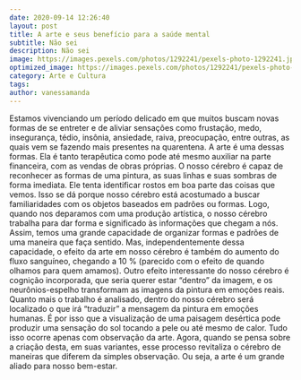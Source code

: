 ```yaml
---
date: 2020-09-14 12:26:40
layout: post
title: A arte e seus benefício para a saúde mental
subtitle: Não sei
description: Não sei
image: https://images.pexels.com/photos/1292241/pexels-photo-1292241.jpeg
optimized_image: https://images.pexels.com/photos/1292241/pexels-photo-1292241.jpeg
category: Arte e Cultura
tags:
author: vanessamanda
---
```


 Estamos vivenciando um período delicado em que muitos buscam novas formas de se entreter e de aliviar sensações como frustação, medo, insegurança, tédio, insônia, ansiedade, raiva, preocupação, entre outras, as quais vem se fazendo mais presentes na quarentena. A arte é uma dessas formas. Ela é tanto terapêutica como pode até mesmo auxiliar na parte financeira, com as vendas de obras próprias. 
 O nosso cérebro é capaz de reconhecer as formas de uma pintura, as suas linhas e suas sombras de forma imediata. Ele tenta identificar rostos em boa parte das coisas que vemos. Isso se dá porque nosso cérebro está acostumado a buscar familiaridades com os objetos baseados em padrões ou formas. Logo, quando nos deparamos com uma produção artística, o nosso cérebro trabalha para dar forma e significado às informações que chegam a nós. Assim, temos uma grande capacidade de organizar formas e padrões de uma maneira que faça sentido. Mas, independentemente dessa capacidade, o efeito da arte em nosso cérebro é também do aumento do fluxo sanguíneo, chegando a 10 % (parecido com o efeito de quando olhamos para quem amamos). Outro efeito interessante do nosso cérebro é cognição incorporada, que seria querer estar “dentro” da imagem, e os neurônios-espelho transformam as imagens da pintura em emoções reais. Quanto mais o trabalho é analisado, dentro do nosso cérebro será localizado o que irá “traduzir” a mensagem da pintura em emoções humanas. É por isso que a visualização de uma paisagem desértica pode produzir uma sensação do sol tocando a pele ou até mesmo de calor.
 Tudo isso ocorre apenas com observação da arte. Agora, quando se pensa sobre a criação desta, em suas variantes, esse processo revitaliza o cérebro de maneiras que diferem da simples observação. Ou seja, a arte é um grande aliado para nosso bem-estar. 
